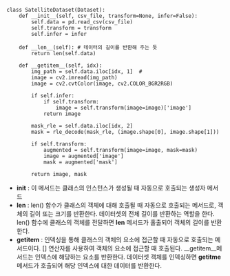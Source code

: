     class SatelliteDataset(Dataset):
        def __init__(self, csv_file, transform=None, infer=False):
            self.data = pd.read_csv(csv_file)
            self.transform = transform
            self.infer = infer

        def __len__(self): # 데이터의 길이를 반환해 주는 듯
            return len(self.data)

        def __getitem__(self, idx):
            img_path = self.data.iloc[idx, 1]  # 
            image = cv2.imread(img_path)
            image = cv2.cvtColor(image, cv2.COLOR_BGR2RGB)
        
            if self.infer:
                if self.transform:
                    image = self.transform(image=image)['image']
                return image

            mask_rle = self.data.iloc[idx, 2]
            mask = rle_decode(mask_rle, (image.shape[0], image.shape[1]))

            if self.transform:
                augmented = self.transform(image=image, mask=mask)
                image = augmented['image']
                mask = augmented['mask']

            return image, mask

+ __init__ : 이 메서드는 클래스의 인스턴스가 생성될 때 자동으로 호출되는 생성자 메서드
+ __len__ : len() 함수가 클래스의 객체에 대해 호출될 때 자동으로 호출되는 메서드로, 객체의 길이 또는 크기를 반환한다. 데이터셋의 전체 길이를 반환하는 역할을 한다. len() 함수에 클래스의 객체를 전달하면 __len__ 메서드가 홀출되어 객체의 길이를 반환한다.
+ __getitem__ : 인덱싱을 통해 클래스의 객체의  요소에 접근할 때 자동으로 호출되는 메서드이다. [] 연산자를 사용하여 객체의 요소에 접근할 때 호출된다. __getitem__메서드는 인덱스에 해당하는 요소를 반환한다. 데이터셋 객체를 인덱싱하면 __getitme__ 메서드가 호출되어 해당 인덱스에 대한 데이터를 반환한다.
